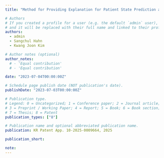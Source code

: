 ```yaml
---
title: "Method for Providing Explanation for Patient State Prediction and Electronic Apparatus Therefor"

# Authors
# If you created a profile for a user (e.g. the default `admin` user), write the username (folder name) here
# and it will be replaced with their full name and linked to their profile.
authors:
  - admin
  - Sangchul Hahn
  - Kwang Joon Kim

# Author notes (optional)
author_notes:
  # - 'Equal contribution'
  # - 'Equal contribution'

date: "2023-07-04T00:00:00Z"

# Schedule page publish date (NOT publication's date).
publishDate: "2023-07-03T00:00:00Z"

# Publication type.
# Legend: 0 = Uncategorized; 1 = Conference paper; 2 = Journal article;
# 3 = Preprint / Working Paper; 4 = Report; 5 = Book; 6 = Book section;
# 7 = Thesis; 8 = Patent
publication_types: ["8"]

# Publication name and optional abbreviated publication name.
publication: KR Patent App. 10-2025-0009664, 2025

publication_short:

note:
---
```

